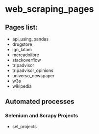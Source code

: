 # web_scraping_pages

## Pages list:

- api_using_pandas
- drugstore
- ign_latam
- mercadolibre
- stackoverflow
- tripadvisor
- tripadvisor_opinions
- universo_newspaper
- w3s
- wikipedia

## Automated processes
### Selenium and Scrapy Projects
- sel_projects
